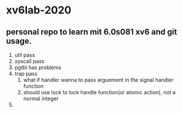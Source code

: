 # xv6lab-2020
## personal repo to learn mit 6.0s081 xv6 and git usage.
1. util pass
2. syscall pass
3. pgtbl has problems 
4. trap pass
    1. what if handler wanna to pass arguement in the signal handler function 
    2. should use lock to lock handle function(or atomic action), not a normal integer
5.

